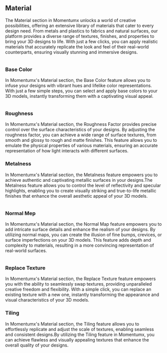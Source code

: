 ## Material

The Material section in Momentumx unlocks a world of creative possibilities, offering an extensive library of materials that cater to every design need. From metals and plastics to fabrics and natural surfaces, our platform provides a diverse range of textures, finishes, and properties to bring your 3D designs to life. With just a few clicks, you can apply realistic materials that accurately replicate the look and feel of their real-world counterparts, ensuring visually stunning and immersive designs.

<img class="features-images" alt="" src="./Images/Material-tab.png">

### Base Color 

In Momentumx's Material section, the Base Color feature allows you to infuse your designs with vibrant hues and lifelike color representations. With just a few simple steps, you can select and apply base colors to your 3D models, instantly transforming them with a captivating visual appeal.

<img class="features-images" alt="" src="./Images/Material-sec.png">


### Roughness
In Momentumx's Material section, the Roughness Factor provides precise control over the surface characteristics of your designs. By adjusting the roughness factor, you can achieve a wide range of surface textures, from smooth and glossy to rough and matte finishes. This feature allows you to emulate the physical properties of various materials, ensuring an accurate representation of how light interacts with different surfaces.
<img class="features-images" alt="" src="./Images/Material-sec.png">

### Metalness
In Momentumx's Material section, the Metalness feature empowers you to achieve authentic and captivating metallic surfaces in your designs.The Metalness feature allows you to control the level of reflectivity and specular highlights, enabling you to create visually striking and true-to-life metallic finishes that enhance the overall aesthetic appeal of your 3D models.

<img class="features-images" alt="" src="./Images/Material-sec.png">


### Normal Mep
In Momentumx's Material section, the Normal Map feature empowers you to add intricate surface details and enhance the realism of your designs. By utilizing normal maps, you can create the illusion of fine bumps, crevices, or surface imperfections on your 3D models. This feature adds depth and complexity to materials, resulting in a more convincing representation of real-world surfaces.

<img class="features-images" alt="" src="./Images/Material-sec.png">

### Replace Texture
In Momentumx's Material section, the Replace Texture feature empowers you with the ability to seamlessly swap textures, providing unparalleled creative freedom and flexibility. With a simple click, you can replace an existing texture with a new one, instantly transforming the appearance and visual characteristics of your 3D models. 
<img class="features-images" alt="" src="./Images/Material-sec.png">

### Tiling
In Momentumx's Material section, the Tiling feature allows you to effortlessly replicate and adjust the scale of textures, enabling seamless and consistent designs.By utilizing the Tiling feature in Momentumx, you can achieve flawless and visually appealing textures that enhance the overall quality of your designs.
<img class="features-images" alt="" src="./Images/Material-sec.png">

